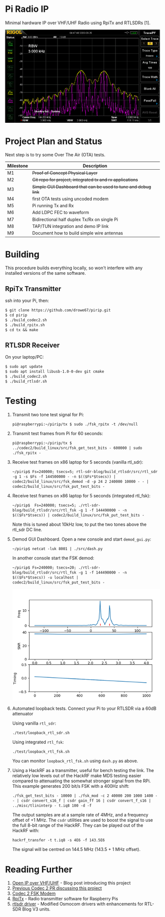 # Pi Radio IP

Minimal hardware IP over VHF/UHF Radio using RpiTx and RTLSDRs [1].

![10 kbit/s Spectrum](doc/rpitx_spectrum_10kbps.png)

# Project Plan and Status

Next step is to try some Over The Air (OTA) tests.

| Milestone | Description |
| --- | --- |
| M1 | ~~Proof of Concept Physical Layer~~ |
| M2 | ~~Git repo for project, integrated tx and rx applications~~ |
| M3 | ~~Simple GUI Dashboard that can be used to tune and debug link~~ |
| M4 | first OTA tests using uncoded modem |
| M5 | Pi running Tx and Rx |
| M6 | Add LDPC FEC to waveform |
| M7 | Bidirectional half duplex Tx/Rx on single Pi |
| M8 | TAP/TUN integration and demo IP link |
| M9 | Document how to build simple wire antennas |

# Building

This procedure builds everything locally, so won't interfere with any installed versions of the same software.

## RpiTx Transmitter

ssh into your Pi, then:
```
$ git clone https://github.com/drowe67/pirip.git
$ cd pirip
$ ./build_codec2.sh
$ ./build_rpitx.sh
$ cd tx && make
```

## RTLSDR Receiver

On your laptop/PC:
```
$ sudo apt update
$ sudo apt install libusb-1.0-0-dev git cmake
$ ./build_codec2.sh
$ ./build_rtlsdr.sh
```

# Testing

1. Transmit two tone test signal for Pi:
   ```
   pi@raspberrypi:~/pirip/tx $ sudo ./fsk_rpitx -t /dev/null
   ```
1. Transmit test frames from Pi for 60 seconds:
   ```
   pi@raspberrypi:~/pirip/tx $ ../codec2/build_linux/src/fsk_get_test_bits - 600000 | sudo ./fsk_rpitx -
   ```
1. Receive test frames on x86 laptop for 5 seconds (vanilla rtl_sdr):
   ```
   ~/pirip$ Fs=240000; tsecs=5; rtl-sdr-blog/build_rtlsdr/src/rtl_sdr -g 1 -s $Fs -f 144500000 - -n $(($Fs*$tsecs)) | codec2/build_linux/src/fsk_demod -d -p 24 2 240000 10000 - - | codec2/build_linux/src/fsk_put_test_bits -
   ```
1. Receive test frames on x86 laptop for 5 seconds (integrated rtl_fsk):
   ```
   ~/pirip$  Fs=240000; tsecs=5; ./rtl-sdr-blog/build_rtlsdr/src/rtl_fsk -g 1 -f 144490000 - -n $(($Fs*$tsecs)) | codec2/build_linux/src/fsk_put_test_bits -
   ```
   Note this is tuned about 10kHz low, to put the two tones above the rtl_sdr DC line.  
1. Demod GUI Dashboard. Open a new console and start `demod_gui.py`:
   ```
   ~/pirip$ netcat -luk 8001 | ./src/dash.py
   ```
   In another console start the FSK demod:
   ```
   ~/pirip$ Fs=240000; tsecs=20; ./rtl-sdr-blog/build_rtlsdr/src/rtl_fsk -g 1 -f 144490000 - -n $(($Fs*$tsecs)) -u localhost | codec2/build_linux/src/fsk_put_test_bits -
   ```
   ![](doc/dash.png)
1. Automated loopback tests.  Connect your Pi to your RTLSDR via a 60dB attenuator

   Using vanilla `rtl_sdr`:
   ```
   ./test/loopback_rtl_sdr.sh
   ```
   Using integrated `rtl_fsk`:
   ```
   ./test/loopback_rtl_fsk.sh
   ```
   You can monitor `loopback_rtl_fsk.sh` using `dash.py` as above.

1. Using a HackRF as a transmitter, useful for bench testing the link.  The relatively low levels out of the HackRF make MDS testing easier compared to attenuating the somewhat stronger signal from the RPi.
   This example generates 200 bit/s FSK with a 400Hz shift:
   ```
   ./fsk_get_test_bits - 10000 | ./fsk_mod -c 2 40000 200 1000 1400 - - | csdr convert_s16_f | csdr gain_ff 16 | csdr convert_f_s16 | ../misc/tlininterp - t.iq8 100 -d -f
   ```
   The output samples are at a sample rate of 4MHz, and a frequency offset of +1 MHz.  The `csdr` utilities are used to boost the signal to use the full 8-bit range of the HackRF. They can be played out of the HackRF with:
   ```
   hackrf_transfer -t t.iq8 -s 4E6 -f 143.5E6
   ```
   The signal will be centred on 144.5 MHz (143.5 + 1 MHz offset).
   
# Reading Further

1. [Open IP over VHF/UHF](http://www.rowetel.com/?p=7207) - Blog post introducing this project
1. [Previous Codec 2 PR discussing this project](https://github.com/drowe67/codec2/pull/125)
1. [Codec 2 FSK Modem](https://github.com/drowe67/codec2/blob/master/README_fsk.md)
1. [RpiTx](https://github.com/F5OEO/rpitx) - Radio transmitter software for Raspberry Pis
1. [rtlsdr driver](https://github.com/rtlsdrblog/rtl-sdr-blog) - Modified Osmocom drivers with enhancements for RTL-SDR Blog V3 units. 
